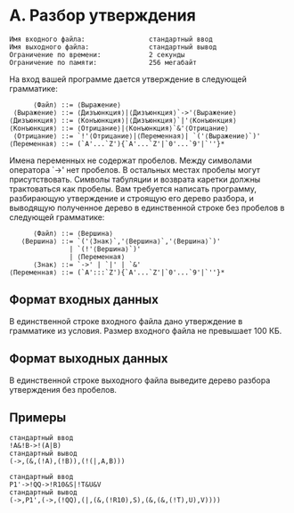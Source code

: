 # A. Разбор утверждения

```
Имя входного файла:                стандартный ввод
Имя выходного файла:               стандартный вывод
Ограничение по времени:            2 секунды
Ограничение по памяти:             256 мегабайт
```
На вход вашей программе дается утверждение в следующей грамматике:

```
      ⟨Файл⟩ ::= ⟨Выражение⟩
 ⟨Выражение⟩ ::= ⟨Дизъюнкция⟩|⟨Дизъюнкция⟩`->'⟨Выражение⟩
⟨Дизъюнкция⟩ ::= ⟨Конъюнкция⟩|⟨Дизъюнкция⟩`|'⟨Конъюнкция⟩
⟨Конъюнкция⟩ ::= ⟨Отрицание⟩|⟨Конъюнкция⟩`&'⟨Отрицание⟩
 ⟨Отрицание⟩ ::= `!'⟨Отрицание⟩|⟨Переменная⟩| `('⟨Выражение⟩`)'
⟨Переменная⟩ ::= (`A'...`Z'){`A'...`Z'|`0'...`9'|`''}*
```
Имена переменных не содержат пробелов. Между символами оператора `->' нет пробелов. В
остальных местах пробелы могут присутствовать. Символы табуляции и возврата каретки должны
трактоваться как пробелы.
Вам требуется написать программу, разбирающую утверждение и строящую его дерево разбора,
и выводящую полученное дерево в единственной строке без пробелов в следующей грамматике:

```
      ⟨Файл⟩ ::= ⟨Вершина⟩
   ⟨Вершина⟩ ::= `('⟨Знак⟩`,'⟨Вершина⟩`,'⟨Вершина⟩`)'
               | `(!'⟨Вершина⟩`)'
               | ⟨Переменная⟩
      ⟨Знак⟩ ::= `->' | `|' | `&'
⟨Переменная⟩ ::= (`A':::`Z'){`A'...`Z'|`0'...`9'|`''}*
```
## Формат входных данных

В единственной строке входного файла дано утверждение в грамматике из условия. Размер
входного файла не превышает 100 КБ.

## Формат выходных данных

В единственной строке выходного файла выведите дерево разбора утверждения без пробелов.

## Примеры

```
стандартный ввод
!A&!B->!(A|B)
стандартный вывод
(->,(&,(!A),(!B)),(!(|,A,B)))
```
```
стандартный ввод
P1'->!QQ->!R10&S|!T&U&V
стандартный вывод
(->,P1',(->,(!QQ),(|,(&,(!R10),S),(&,(&,(!T),U),V))))
```